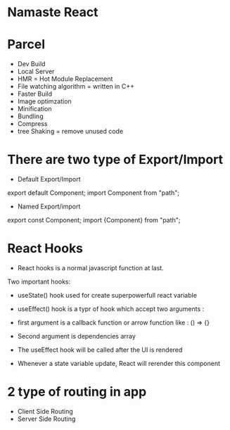 # Namaste React 

# Parcel
- Dev Build
- Local Server
- HMR = Hot Module Replacement
- File watching algorithm = written in C++
- Faster Build
- Image optimzation
- Minification
- Bundling
- Compress
- tree Shaking = remove unused code


# There are two type of Export/Import

- Default Export/Import

export default Component;
import Component from "path";

- Named Export/import

export const Component;
import {Component} from "path";

# React Hooks

- React hooks is a normal javascript function at last.

Two important hooks:
- useState() hook used for create superpowerfull react variable
- useEffect() hook is a typr of hook which accept two arguments :
- first argument is a callback function or arrow function like :   () => {}
- Second argument is dependencies array
- The useEffect hook will be called after the UI is rendered


- Whenever a state variable update, React will rerender this component


# 2 type of routing in app
 - Client Side Routing
 - Server Side Routing